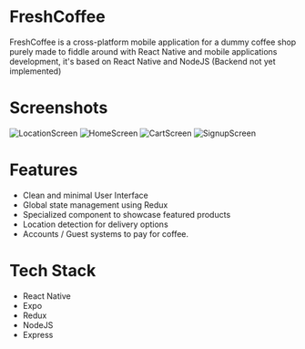 # FreshCoffee
FreshCoffee is a cross-platform mobile application for a dummy coffee shop purely made to fiddle around with React Native and mobile applications development, it's based on React Native and NodeJS (Backend not yet implemented)
# Screenshots
![LocationScreen](https://i.ibb.co/3RHsjv9/Screen01.png)
![HomeScreen](https://i.ibb.co/0fH6Ngv/Screen02.png)
![CartScreen](https://i.ibb.co/SvTgkfT/IMG-45107-FF378-CC-1.png)
![SignupScreen](https://i.ibb.co/wpD0gFR/signup-Screen.png)
# Features
- Clean and minimal User Interface
- Global state management using Redux
- Specialized component to showcase featured products
- Location detection for delivery options
- Accounts / Guest systems to pay for coffee.
# Tech Stack
- React Native
- Expo
- Redux
- NodeJS
- Express
